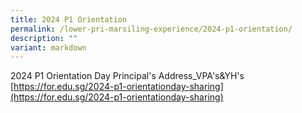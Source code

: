 ```yaml
---
title: 2024 P1 Orientation
permalink: /lower-pri-marsiling-experience/2024-p1-orientation/
description: ""
variant: markdown
---
```

2024 P1 Orientation Day Principal's Address_VPA's&YH's [https://for.edu.sg/2024-p1-orientationday-sharing](https://for.edu.sg/2024-p1-orientationday-sharing)